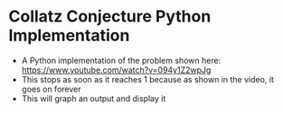 # Collatz Conjecture Python Implementation
- A Python implementation of the problem shown here: https://www.youtube.com/watch?v=094y1Z2wpJg
- This stops as soon as it reaches 1 because as shown in the video, it goes on forever
- This will graph an output and display it
